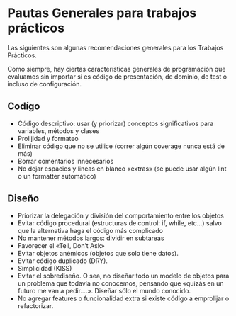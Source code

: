 # Pautas Generales para trabajos prácticos

Las siguientes son algunas recomendaciones generales para los Trabajos Prácticos.

Como siempre, hay ciertas características generales de programación que evaluamos sin importar si es código de presentación, de dominio, de test o incluso de configuración.

## Codígo

* Código descriptivo: usar (y priorizar) conceptos significativos para variables, métodos y clases
* Prolijidad y formateo
* Eliminar código que no se utilice (correr algún coverage nunca está de más)
* Borrar comentarios innecesarios
* No dejar espacios y lineas en blanco «extras» (se puede usar algún lint o un formatter automático)

## Diseño

* Priorizar la delegación y división del comportamiento entre los objetos
* Evitar código procedural (estructuras de control: if, while, etc…) salvo que la alternativa haga el código más complicado
* No mantener métodos largos: dividir en subtareas
* Favorecer el «Tell, Don’t Ask»
* Evitar objetos anémicos (objetos que solo tiene datos).
* Evitar código duplicado (DRY).
* Simplicidad (KISS)
* Evitar el sobrediseño. O sea, no diseñar todo un modelo de objetos para un problema que todavía no conocemos, pensando que «quizás en un futuro me van a pedir….». Diseñar sólo el mundo conocido.
* No agregar features o funcionalidad extra si existe código a emprolijar o refactorizar.
